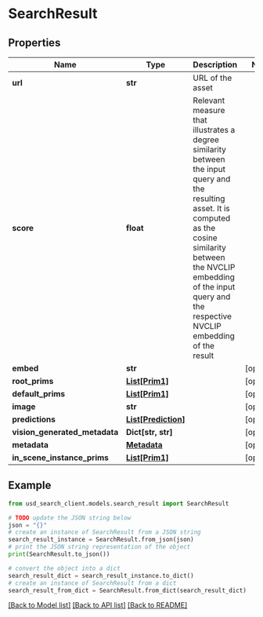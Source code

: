 # SearchResult


## Properties

Name | Type | Description | Notes
------------ | ------------- | ------------- | -------------
**url** | **str** | URL of the asset | 
**score** | **float** | Relevant measure that illustrates a degree similarity between the input query and the resulting asset. It is computed as the cosine similarity between the NVCLIP embedding of the input query and the respective NVCLIP embedding of the result | 
**embed** | **str** |  | [optional] 
**root_prims** | [**List[Prim1]**](Prim1.md) |  | [optional] 
**default_prims** | [**List[Prim1]**](Prim1.md) |  | [optional] 
**image** | **str** |  | [optional] 
**predictions** | [**List[Prediction]**](Prediction.md) |  | [optional] 
**vision_generated_metadata** | **Dict[str, str]** |  | [optional] 
**metadata** | [**Metadata**](Metadata.md) |  | [optional] 
**in_scene_instance_prims** | [**List[Prim1]**](Prim1.md) |  | [optional] 

## Example

```python
from usd_search_client.models.search_result import SearchResult

# TODO update the JSON string below
json = "{}"
# create an instance of SearchResult from a JSON string
search_result_instance = SearchResult.from_json(json)
# print the JSON string representation of the object
print(SearchResult.to_json())

# convert the object into a dict
search_result_dict = search_result_instance.to_dict()
# create an instance of SearchResult from a dict
search_result_from_dict = SearchResult.from_dict(search_result_dict)
```
[[Back to Model list]](../README.md#documentation-for-models) [[Back to API list]](../README.md#documentation-for-api-endpoints) [[Back to README]](../README.md)


